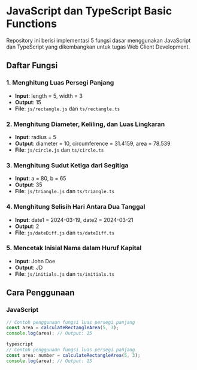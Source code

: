 # JavaScript dan TypeScript Basic Functions

Repository ini berisi implementasi 5 fungsi dasar menggunakan JavaScript dan TypeScript yang dikembangkan untuk tugas Web Client Development.

## Daftar Fungsi

### 1. Menghitung Luas Persegi Panjang
- **Input**: length = 5, width = 3
- **Output**: 15
- **File**: `js/rectangle.js` dan `ts/rectangle.ts`

### 2. Menghitung Diameter, Keliling, dan Luas Lingkaran
- **Input**: radius = 5
- **Output**: diameter = 10, circumference = 31.4159, area = 78.539
- **File**: `js/circle.js` dan `ts/circle.ts`

### 3. Menghitung Sudut Ketiga dari Segitiga
- **Input**: a = 80, b = 65
- **Output**: 35
- **File**: `js/triangle.js` dan `ts/triangle.ts`

### 4. Menghitung Selisih Hari Antara Dua Tanggal
- **Input**: date1 = 2024-03-19, date2 = 2024-03-21
- **Output**: 2
- **File**: `js/dateDiff.js` dan `ts/dateDiff.ts`

### 5. Mencetak Inisial Nama dalam Huruf Kapital
- **Input**: John Doe
- **Output**: JD
- **File**: `js/initials.js` dan `ts/initials.ts`

## Cara Penggunaan

### JavaScript
```javascript
// Contoh penggunaan fungsi luas persegi panjang
const area = calculateRectangleArea(5, 3);
console.log(area); // Output: 15

typescript
// Contoh penggunaan fungsi luas persegi panjang
const area: number = calculateRectangleArea(5, 3);
console.log(area); // Output: 15